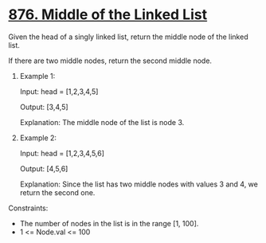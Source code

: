# [876. Middle of the Linked List](https://leetcode.com/problems/middle-of-the-linked-list/)

Given the head of a singly linked list, return the middle node of the linked list.

If there are two middle nodes, return the second middle node.

1. Example 1:

    Input: head = [1,2,3,4,5]
    
    Output: [3,4,5]
    
    Explanation: The middle node of the list is node 3.


2. Example 2:

    Input: head = [1,2,3,4,5,6]
    
    Output: [4,5,6]
    
    Explanation: Since the list has two middle nodes with values 3 and 4, we return the second one.


Constraints:

- The number of nodes in the list is in the range [1, 100].
- 1 <= Node.val <= 100